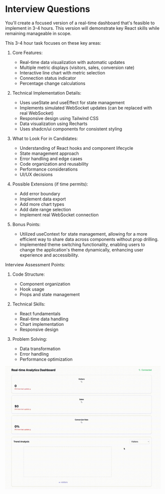 
# Interview Questions

You'll create a focused version of a real-time dashboard that's feasible to implement in 3-4 hours. This version will demonstrate key React skills while remaining manageable in scope.

This 3-4 hour task focuses on these key areas:

1. Core Features:
   - Real-time data visualization with automatic updates
   - Multiple metric displays (visitors, sales, conversion rate)
   - Interactive line chart with metric selection
   - Connection status indicator
   - Percentage change calculations

2. Technical Implementation Details:
   - Uses useState and useEffect for state management
   - Implements simulated WebSocket updates (can be replaced with real WebSocket)
   - Responsive design using Tailwind CSS
   - Data visualization using Recharts
   - Uses shadcn/ui components for consistent styling

3. What to Look For in Candidates:
   - Understanding of React hooks and component lifecycle
   - State management approach
   - Error handling and edge cases
   - Code organization and reusability
   - Performance considerations
   - UI/UX decisions

4. Possible Extensions (if time permits):
   - Add error boundary
   - Implement data export
   - Add more chart types
   - Add date range selection
   - Implement real WebSocket connection

5. Bonus Points:
   - Utilized useContext for state management, allowing for a more efficient way to share data across components without prop drilling.
   - Implemented theme switching functionality, enabling users to change the application's theme dynamically, enhancing user experience and accessibility.

Interview Assessment Points:

1. Code Structure:
   - Component organization
   - Hook usage
   - Props and state management

2. Technical Skills:
   - React fundamentals
   - Real-time data handling
   - Chart implementation
   - Responsive design

3. Problem Solving:
   - Data transformation
   - Error handling
   - Performance optimization

![screenshot](./interview.gif)
